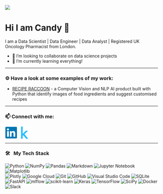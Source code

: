 <div id="header" align="left">
  <img src="https://media.giphy.com/media/1GEATImIxEXVR79Dhk/giphy.gif" width="200"/>
</div>


# Hi I am Candy 👋
I am a Data Scientist | Data Engineer | Data Analyst | Registered UK Oncology Pharmacist from London. 

- 🔭 I’m looking to collaborate on data science projects
- 🌱 I’m currently learning everything!

---
### ⚙️ Have a look at some examples of my work:
- [RECIPE RACCOON](https://github.com/canndyy/your_kitchen_ai) - a Computer Vision and NLP AI product built with Python that identify images of food ingredients and suggest customised recipes

---
### 📫 Connect with me: 
[<img src="https://raw.githubusercontent.com/devicons/devicon/master/icons/linkedin/linkedin-original.svg" height="40em" align="center" alt="Follow canndyy on LinkedIn" title="Follow canndyy on LinkedIn"/>](http://bit.ly/3yVdq7k)
[<img src="https://raw.githubusercontent.com/devicons/devicon/master/icons/kaggle/kaggle-original.svg" height="40em" align="center" alt="Follow canndyy on Kaggle" title="Follow canndyy on Kaggle"/>](http://bit.ly/40q5sPd)

<!--
**canndyy/canndyy** is a ✨ _special_ ✨ repository because its `README.md` (this file) appears on your GitHub profile.

Here are some ideas to get you started:


- 👯 I’m looking to collaborate on ...
- 🤔 I’m looking for help with ...
- 💬 Ask me about ...
- 📫 How to reach me: [LinkedIn](http://bit.ly/3yVdq7k)
- 😄 Pronouns: ...
- ⚡ Fun fact: ...
-->

---
### 🛠 &nbsp; My Tech Stack

![Python](https://img.shields.io/badge/python-3670A0?style=for-the-badge&logo=python&logoColor=ffdd54)
![NumPy](https://img.shields.io/badge/numpy-%23013243.svg?style=for-the-badge&logo=numpy&logoColo=007ACC)
![Pandas](https://img.shields.io/badge/pandas-%23150458.svg?style=for-the-badge&logo=pandas&logoColor=white)
![Markdown](https://img.shields.io/badge/markdown-%23000000.svg?style=for-the-badge&logo=markdown&logoColor=white)
![Jupyter Notebook](https://img.shields.io/badge/jupyter-%23FA0F00.svg?style=for-the-badge&logo=jupyter&logoColor=white)
![Matplotlib](https://img.shields.io/badge/Matplotlib-%23#ffffff.svg?style=for-the-badge&logo=Matplotlib&logoColor=white)\
![Plotly](https://img.shields.io/badge/Plotly-%233F4F75.svg?style=for-the-badge&logo=plotly&logoColor=white)
![Google Cloud](https://img.shields.io/badge/GoogleCloud-%234285F4.svg?style=for-the-badge&logo=google-cloud&logoColor=white)
![Git](https://img.shields.io/badge/git-%23F05033.svg?style=for-the-badge&logo=git&logoColor=white)
![GitHub](https://img.shields.io/badge/github-%23121011.svg?style=for-the-badge&logo=github&logoColor=white)
![Visual Studio Code](https://img.shields.io/badge/Visual%20Studio%20Code-0078d7.svg?style=for-the-badge&logo=visual-studio-code&logoColor=white)
![SQLite](https://img.shields.io/badge/sqlite-%2307405e.svg?style=for-the-badge&logo=sqlite&logoColor=white)\
![FastAPI](https://img.shields.io/badge/FastAPI-005571?style=for-the-badge&logo=fastapi)
![mlflow](https://img.shields.io/badge/mlflow-%23d9ead3.svg?style=for-the-badge&logo=numpy&logoColor=blue)
![scikit-learn](https://img.shields.io/badge/scikit--learn-%23F7931E.svg?style=for-the-badge&logo=scikit-learn&logoColor=white)
![Keras](https://img.shields.io/badge/Keras-%23D00000.svg?style=for-the-badge&logo=Keras&logoColor=white)
![TensorFlow](https://img.shields.io/badge/TensorFlow-%23FF6F00.svg?style=for-the-badge&logo=TensorFlow&logoColor=white)
![SciPy](https://img.shields.io/badge/SciPy-%230C55A5.svg?style=for-the-badge&logo=scipy&logoColor=%white)
![Docker](https://img.shields.io/badge/docker-3670A0?style=for-the-badge&logo=docker&logoColor=fffff)
![Slack](https://img.shields.io/badge/Slack-4A154B?style=for-the-badge&logo=slack&logoColor=white)
